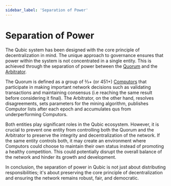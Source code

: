 ```yaml
---
sidebar_label: 'Separation of Power'
---
```


# Separation of Power
The Qubic system has been designed with the core principle of decentralization in mind. The unique approach to governance ensures that power within the system is not concentrated in a single entity. This is achieved through the separation of power between the [Quorum](/learn/quorum) and the [Arbitrator](/learn/arbitrator).

The Quorum is defined as a group of ⅔+ (or 451+) [Computors](/learn/nodes) that participate in making important network decisions such as validating transactions and maintaining consensus (i.e reaching the same result before considering it final). The Arbitrator, on the other hand, resolves disagreements, sets parameters for the mining algorithm, publishes Computor lists after each epoch and accumulates qus from underperforming Computors.

Both entities play significant roles in the Qubic ecosystem. However, it is crucial to prevent one entity from controlling both the Quorum and the Arbitrator to preserve the integrity and decentralization of the network. If the same entity controls both, it may create an environment where Computors could choose to maintain their own status instead of promoting a healthy competition. This could potentially disrupt the overall balance of the network and hinder its growth and development.

In conclusion, the separation of power in Qubic is not just about distributing responsibilities; it's about preserving the core principle of decentralization and ensuring the network remains robust, fair, and democratic.